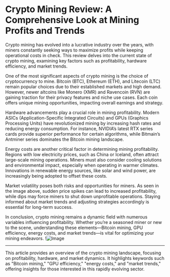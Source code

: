 # Crypto Mining Review: A Comprehensive Look at Mining Profits and Trends

Crypto mining has evolved into a lucrative industry over the years, with miners constantly seeking ways to maximize profits while keeping operational costs in check. This review delves into the current state of crypto mining, examining key factors such as profitability, hardware efficiency, and market trends.

One of the most significant aspects of crypto mining is the choice of cryptocurrency to mine. Bitcoin (BTC), Ethereum (ETH), and Litecoin (LTC) remain popular choices due to their established markets and high demand. However, newer altcoins like Monero (XMR) and Ravencoin (RVN) are gaining traction for their privacy features and niche use cases. Each coin offers unique mining opportunities, impacting overall earnings and strategy.

Hardware advancements play a crucial role in mining profitability. Modern ASICs (Application-Specific Integrated Circuits) and GPUs (Graphics Processing Units) have revolutionized mining by increasing hash rates and reducing energy consumption. For instance, NVIDIA’s latest RTX series cards provide superior performance for certain algorithms, while Bitmain’s Antminer series dominates the Bitcoin mining landscape.

Energy costs are another critical factor in determining mining profitability. Regions with low electricity prices, such as China or Iceland, often attract large-scale mining operations. Miners must also consider cooling solutions and environmental impact, especially when operating in warmer climates. Innovations in renewable energy sources, like solar and wind power, are increasingly being adopted to offset these costs.

Market volatility poses both risks and opportunities for miners. As seen in the image above, sudden price spikes can lead to increased profitability, while dips may force miners to shut down unprofitable operations. Staying informed about market trends and adjusting strategies accordingly is essential for long-term success.

In conclusion, crypto mining remains a dynamic field with numerous variables influencing profitability. Whether you’re a seasoned miner or new to the scene, understanding these elements—Bitcoin mining, GPU efficiency, energy costs, and market trends—is vital for optimizing your mining endeavors. !![Image](https://github.com/user-attachments/assets/590b50a7-4459-4e76-8a31-559aed223621)

---

This article provides an overview of the crypto mining landscape, focusing on profitability, hardware, and market dynamics. It highlights keywords such as "Bitcoin mining," "GPU efficiency," "energy costs," and "market trends," offering insights for those interested in this rapidly evolving sector.